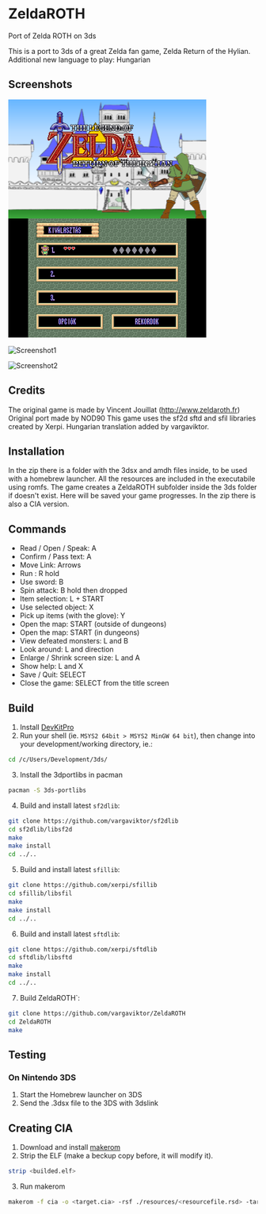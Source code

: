 # ZeldaROTH
Port of Zelda ROTH on 3ds

This is a port to 3ds of a great Zelda fan game, Zelda Return of the Hylian.
Additional new language to play: Hungarian

## Screenshots
![Screenshot0](https://github.com/vargaviktor/ZeldaROTH/blob/master/zeldaroth0.png)

![Screenshot1](https://github.com/vargaviktor/ZeldaROTH/blob/master/zeldaroth1.jpg)

![Screenshot2](https://github.com/vargaviktor/ZeldaROTH/blob/master/zeldaroth2.jpg)

## Credits

The original game is made by Vincent Jouillat (http://www.zeldaroth.fr)
Original port made by NOD90
This game uses the sf2d sftd and sfil libraries created by Xerpi.
Hungarian translation added by vargaviktor.

## Installation

In the zip there is a folder with the 3dsx and amdh files inside, to be used with a homebrew launcher. All the resources are included in the executabile using romfs.
The game creates a ZeldaROTH subfolder inside the 3ds folder if doesn't exist. Here will be saved your game progresses.
In the zip there is also a CIA version.

## Commands
- Read / Open / Speak: A
- Confirm / Pass text: A
- Move Link: Arrows
- Run : R hold
- Use sword: B
- Spin attack: B hold then dropped
- Item selection: L + START
- Use selected object: X
- Pick up items (with the glove): Y
- Open the map: START (outside of dungeons)
- Open the map: START (in dungeons)
- View defeated monsters: L and B
- Look around: L and direction
- Enlarge / Shrink screen size: L and A
- Show help: L and X
- Save / Quit: SELECT
- Close the game: SELECT from the title screen

## Build
1. Install [DevKitPro](https://devkitpro.org/wiki/Getting_Started)
2. Run your shell (ie. `MSYS2 64bit > MSYS2 MinGW 64 bit`), then change into your development/working directory, ie.:

  ```sh
  cd /c/Users/Development/3ds/
  ```
3. Install the 3dportlibs in pacman

  ```sh
  pacman -S 3ds-portlibs
  ```
4. Build and install latest `sf2dlib`:

  ```sh
  git clone https://github.com/vargaviktor/sf2dlib
  cd sf2dlib/libsf2d
  make
  make install
  cd ../..
  ```

5. Build and install latest `sfillib`:

  ```sh
  git clone https://github.com/xerpi/sfillib
  cd sfillib/libsfil
  make
  make install
  cd ../..
  ```

6. Build and install latest `sftdlib`:

  ```sh
  git clone https://github.com/xerpi/sftdlib
  cd sftdlib/libsftd
  make
  make install
  cd ../..
  ```

7. Build ZeldaROTH`:
  ```sh
  git clone https://github.com/vargaviktor/ZeldaROTH
  cd ZeldaROTH
  make
  ```
  
## Testing
### On Nintendo 3DS
1. Start the Homebrew launcher on 3DS
2. Send the .3dsx file to the 3DS with 3dslink

## Creating CIA
1. Download and install [makerom](https://github.com/3DSGuy/Project_CTR/releases)
2. Strip the ELF (make a beckup copy before, it will modify it).
  ```sh
  strip <builded.elf>
  ```
3. Run makerom
  ```sh
  makerom -f cia -o <target.cia> -rsf ./resources/<resourcefile.rsd> -target t -exefslogo -elf <stripped.elf> -icon <builded.smdh> -banner ./resources/banner.bin
  ```
 
